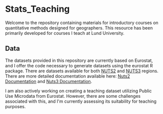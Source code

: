 # Stats_Teaching

Welcome to the repository containing materials for introductory courses on quantitative methods designed for geographers. This resource has been primarily developed for courses I teach at Lund University.

## Data

The datasets provided in this repository are currently based on Eurostat, and I offer the code necessary to generate datasets using the eurostat R package. There are datasets available for both [NUTS2](data/nuts2/) and [NUTS3](data/nuts3/) regions. There are more detailed documentation available here: [Nuts2 Documentation](documentation/nuts2_doc/nuts2_doc.pdf) and [Nuts3 Documentation](documentation/nuts3_doc/nuts3_doc.pdf).

I am also actively working on creating a teaching dataset utilizing Public Use Microdata from Eurostat. However, there are some challenges associated with this, and I'm currently assessing its suitability for teaching purposes.
